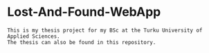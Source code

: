 Lost-And-Found-WebApp
=====================
    This is my thesis project for my BSc at the Turku University of Applied Sciences. 
    The thesis can also be found in this repository. 

